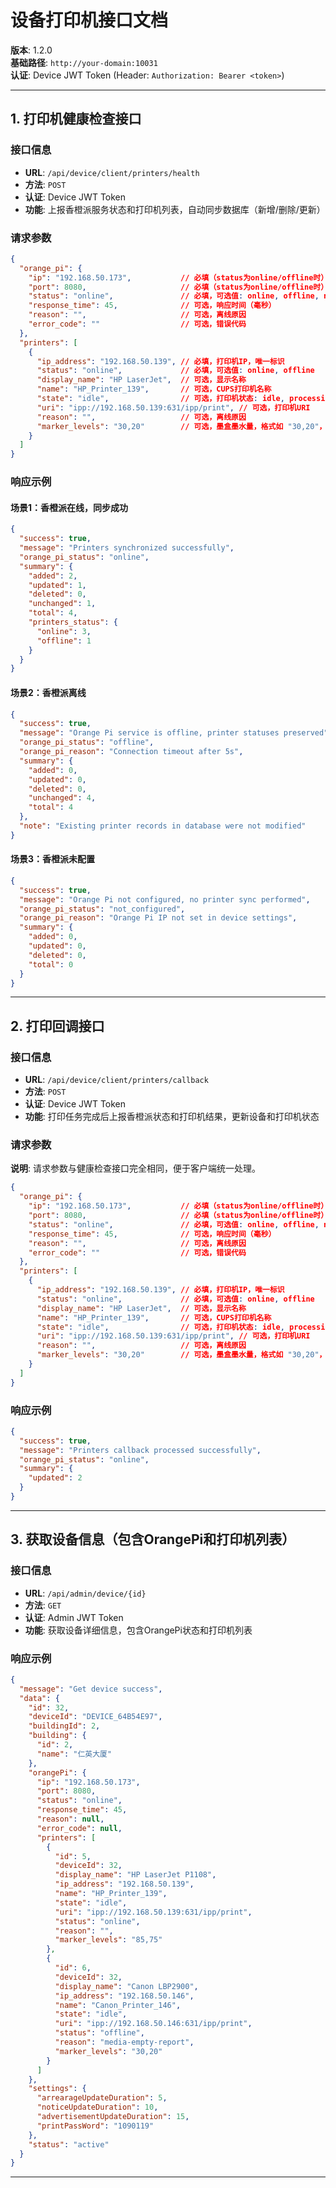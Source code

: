 # 设备打印机接口文档

**版本**: 1.2.0  
**基础路径**: `http://your-domain:10031`  
**认证**: Device JWT Token (Header: `Authorization: Bearer <token>`)

---

## 1. 打印机健康检查接口

### 接口信息
- **URL**: `/api/device/client/printers/health`
- **方法**: `POST`
- **认证**: Device JWT Token
- **功能**: 上报香橙派服务状态和打印机列表，自动同步数据库（新增/删除/更新）

### 请求参数

```json
{
  "orange_pi": {
    "ip": "192.168.50.173",           // 必填（status为online/offline时）
    "port": 8080,                     // 必填（status为online/offline时）
    "status": "online",               // 必填，可选值: online, offline, not_configured
    "response_time": 45,              // 可选，响应时间（毫秒）
    "reason": "",                     // 可选，离线原因
    "error_code": ""                  // 可选，错误代码
  },
  "printers": [
    {
      "ip_address": "192.168.50.139", // 必填，打印机IP，唯一标识
      "status": "online",             // 必填，可选值: online, offline
      "display_name": "HP LaserJet",  // 可选，显示名称
      "name": "HP_Printer_139",       // 可选，CUPS打印机名称
      "state": "idle",                // 可选，打印机状态: idle, processing, stopped
      "uri": "ipp://192.168.50.139:631/ipp/print", // 可选，打印机URI
      "reason": "",                   // 可选，离线原因
      "marker_levels": "30,20"        // 可选，墨盒墨水量，格式如 "30,20"，可为空
    }
  ]
}
```

### 响应示例

#### 场景1：香橙派在线，同步成功
```json
{
  "success": true,
  "message": "Printers synchronized successfully",
  "orange_pi_status": "online",
  "summary": {
    "added": 2,
    "updated": 1,
    "deleted": 0,
    "unchanged": 1,
    "total": 4,
    "printers_status": {
      "online": 3,
      "offline": 1
    }
  }
}
```

#### 场景2：香橙派离线
```json
{
  "success": true,
  "message": "Orange Pi service is offline, printer statuses preserved",
  "orange_pi_status": "offline",
  "orange_pi_reason": "Connection timeout after 5s",
  "summary": {
    "added": 0,
    "updated": 0,
    "deleted": 0,
    "unchanged": 4,
    "total": 4
  },
  "note": "Existing printer records in database were not modified"
}
```

#### 场景3：香橙派未配置
```json
{
  "success": true,
  "message": "Orange Pi not configured, no printer sync performed",
  "orange_pi_status": "not_configured",
  "orange_pi_reason": "Orange Pi IP not set in device settings",
  "summary": {
    "added": 0,
    "updated": 0,
    "deleted": 0,
    "total": 0
  }
}
```

---

## 2. 打印回调接口

### 接口信息
- **URL**: `/api/device/client/printers/callback`
- **方法**: `POST`
- **认证**: Device JWT Token
- **功能**: 打印任务完成后上报香橙派状态和打印机结果，更新设备和打印机状态

### 请求参数

**说明**: 请求参数与健康检查接口完全相同，便于客户端统一处理。

```json
{
  "orange_pi": {
    "ip": "192.168.50.173",           // 必填（status为online/offline时）
    "port": 8080,                     // 必填（status为online/offline时）
    "status": "online",               // 必填，可选值: online, offline, not_configured
    "response_time": 45,              // 可选，响应时间（毫秒）
    "reason": "",                     // 可选，离线原因
    "error_code": ""                  // 可选，错误代码
  },
  "printers": [
    {
      "ip_address": "192.168.50.139", // 必填，打印机IP，唯一标识
      "status": "online",             // 必填，可选值: online, offline
      "display_name": "HP LaserJet",  // 可选，显示名称
      "name": "HP_Printer_139",       // 可选，CUPS打印机名称
      "state": "idle",                // 可选，打印机状态: idle, processing, stopped
      "uri": "ipp://192.168.50.139:631/ipp/print", // 可选，打印机URI
      "reason": "",                   // 可选，离线原因
      "marker_levels": "30,20"        // 可选，墨盒墨水量，格式如 "30,20"，可为空
    }
  ]
}
```

### 响应示例

```json
{
  "success": true,
  "message": "Printers callback processed successfully",
  "orange_pi_status": "online",
  "summary": {
    "updated": 2
  }
}
```

---

## 3. 获取设备信息（包含OrangePi和打印机列表）

### 接口信息
- **URL**: `/api/admin/device/{id}`
- **方法**: `GET`
- **认证**: Admin JWT Token
- **功能**: 获取设备详细信息，包含OrangePi状态和打印机列表

### 响应示例

```json
{
  "message": "Get device success",
  "data": {
    "id": 32,
    "deviceId": "DEVICE_64B54E97",
    "buildingId": 2,
    "building": {
      "id": 2,
      "name": "仁英大厦"
    },
    "orangePi": {
      "ip": "192.168.50.173",
      "port": 8080,
      "status": "online",
      "response_time": 45,
      "reason": null,
      "error_code": null,
      "printers": [
        {
          "id": 5,
          "deviceId": 32,
          "display_name": "HP LaserJet P1108",
          "ip_address": "192.168.50.139",
          "name": "HP_Printer_139",
          "state": "idle",
          "uri": "ipp://192.168.50.139:631/ipp/print",
          "status": "online",
          "reason": "",
          "marker_levels": "85,75"
        },
        {
          "id": 6,
          "deviceId": 32,
          "display_name": "Canon LBP2900",
          "ip_address": "192.168.50.146",
          "name": "Canon_Printer_146",
          "state": "idle",
          "uri": "ipp://192.168.50.146:631/ipp/print",
          "status": "offline",
          "reason": "media-empty-report",
          "marker_levels": "30,20"
        }
      ]
    },
    "settings": {
      "arrearageUpdateDuration": 5,
      "noticeUpdateDuration": 10,
      "advertisementUpdateDuration": 15,
      "printPassWord": "1090119"
    },
    "status": "active"
  }
}
```

---
